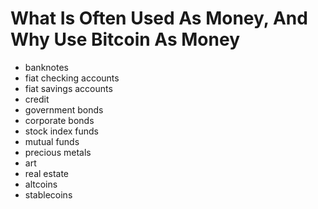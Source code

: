 # What Is Often Used As Money, And Why Use Bitcoin As Money

* banknotes
* fiat checking accounts
* fiat savings accounts
* credit
* government bonds
* corporate bonds
* stock index funds
* mutual funds
* precious metals
* art
* real estate
* altcoins
* stablecoins
